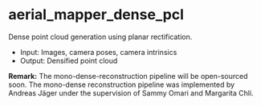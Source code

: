 # aerial_mapper_dense_pcl
Dense point cloud generation using planar rectification.

- Input: Images, camera poses, camera intrinsics
- Output: Densified point cloud

**Remark:** The mono-dense-reconstruction pipeline will be open-sourced soon. The mono-dense reconstruction pipeline was implemented by Andreas Jäger under the supervision of Sammy Omari and Margarita Chli.
